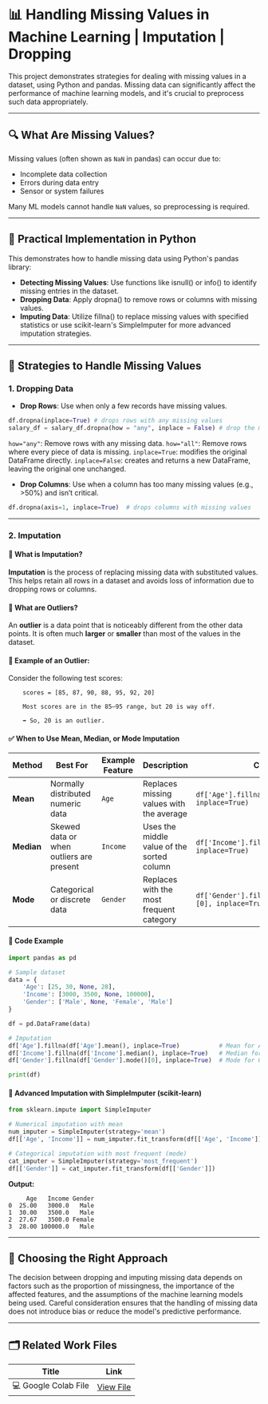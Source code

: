 # 📊 Handling Missing Values in Machine Learning | Imputation | Dropping

This project demonstrates strategies for dealing with missing values in a dataset, using Python and pandas. Missing data can significantly affect the performance of machine learning models, and it's crucial to preprocess such data appropriately.

---

## 🔍 What Are Missing Values?

Missing values (often shown as `NaN` in pandas) can occur due to:

- Incomplete data collection
- Errors during data entry
- Sensor or system failures

Many ML models cannot handle `NaN` values, so preprocessing is required.

---

## 🧪 Practical Implementation in Python

This demonstrates how to handle missing data using Python's pandas library:
- **Detecting Missing Values**: Use functions like isnull() or info() to identify missing entries in the dataset.
- **Dropping Data**: Apply dropna() to remove rows or columns with missing values.
- **Imputing Data**: Utilize fillna() to replace missing values with specified statistics or use scikit-learn's SimpleImputer for more advanced imputation strategies.

---

## 🧹 Strategies to Handle Missing Values

### 1. Dropping Data

- **Drop Rows**: Use when only a few records have missing values.
```python
df.dropna(inplace=True) # drops rows with any missing values
salary_df = salary_df.dropna(how = "any", inplace = False) # drop the missing values and return new DataFrame
```
```how="any"```: Remove rows with any missing data.
```how="all"```: Remove rows where every piece of data is missing.
```inplace=True```: modifies the original DataFrame directly.
```inplace=False```: creates and returns a new DataFrame, leaving the original one unchanged.

- **Drop Columns**: Use when a column has too many missing values (e.g., >50%) and isn’t critical.
```python
df.dropna(axis=1, inplace=True)  # drops columns with missing values
```

---

### 2. Imputation

#### 📌 What is Imputation?

**Imputation** is the process of replacing missing data with substituted values. This helps retain all rows in a dataset and avoids loss of information due to dropping rows or columns.


#### 📌 What are Outliers?

An **outlier** is a data point that is noticeably different from the other data points. It is often much **larger** or **smaller** than most of the values in the dataset.

#### 📝 Example of an Outlier:

Consider the following test scores:

        scores = [85, 87, 90, 88, 95, 92, 20]

        Most scores are in the 85–95 range, but 20 is way off.

        ➡️ So, 20 is an outlier.


#### ✅ When to Use Mean, Median, or Mode Imputation

| Method | Best For | Example Feature | Description | Code Example |
|--------|----------|-----------------|-------------|--------------|
| **Mean** | Normally distributed numeric data | `Age` | Replaces missing values with the average | `df['Age'].fillna(df['Age'].mean(), inplace=True)` |
| **Median** | Skewed data or when outliers are present | `Income` | Uses the middle value of the sorted column | `df['Income'].fillna(df['Income'].median(), inplace=True)` |
| **Mode** | Categorical or discrete data | `Gender` | Replaces with the most frequent category | `df['Gender'].fillna(df['Gender'].mode()[0], inplace=True)` |

#### 🧪 Code Example

```python
import pandas as pd

# Sample dataset
data = {
    'Age': [25, 30, None, 28],
    'Income': [3000, 3500, None, 100000],
    'Gender': ['Male', None, 'Female', 'Male']
}

df = pd.DataFrame(data)

# Imputation
df['Age'].fillna(df['Age'].mean(), inplace=True)           # Mean for Age
df['Income'].fillna(df['Income'].median(), inplace=True)   # Median for Income
df['Gender'].fillna(df['Gender'].mode()[0], inplace=True)  # Mode for Gender

print(df)
```

#### 🤖 Advanced Imputation with SimpleImputer (scikit-learn)

```python
from sklearn.impute import SimpleImputer

# Numerical imputation with mean
num_imputer = SimpleImputer(strategy='mean')
df[['Age', 'Income']] = num_imputer.fit_transform(df[['Age', 'Income']])

# Categorical imputation with most frequent (mode)
cat_imputer = SimpleImputer(strategy='most_frequent')
df[['Gender']] = cat_imputer.fit_transform(df[['Gender']])
```
**Output:**
```
     Age   Income Gender
0  25.00   3000.0   Male
1  30.00   3500.0   Male
2  27.67   3500.0 Female
3  28.00 100000.0   Male
```

---

## 🧠 Choosing the Right Approach

The decision between dropping and imputing missing data depends on factors such as the proportion of missingness, the importance of the affected features, and the assumptions of the machine learning models being used. Careful consideration ensures that the handling of missing data does not introduce bias or reduce the model's predictive performance.

---

## 🗂 Related Work Files

| Title                         | Link                                                 |
|------------------------------|------------------------------------------------------|
| 💻 Google Colab File         | [View File](https://colab.research.google.com/drive/1wqQcFrsIfHW4xBUIZAQg33QS0obPJX3k?authuser=1#scrollTo=xsOI40oI-8p9)               |
